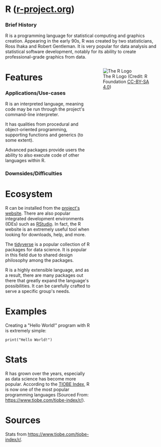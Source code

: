 # R ([r-project.org](https://www.r-project.org/))
### Brief History
R is a programming language for statistical computing and graphics creation. Appearing in the early 90s, R was created by two statisticians, Ross Ihaka and Robert Gentleman. It is very popular for data analysis and statistical software development, notably for its ability to create professional-grade graphics from data.

<figure style="float: right; width:30%; height:50%; object-fit:contain;">
<img src="https://www.r-project.org/logo/Rlogo.svg" alt="The R Logo">
<figcaption>The R Logo (Credit: R Foundation <a href="https://creativecommons.org/licenses/by-sa/4.0/">CC-BY-SA 4.0</a>)</figcaption>
</figure>

# Features
### Applications/Use-cases
R is an interpreted language, meaning code may be run through the project's command-line interpreter.

It has qualities from procedural and object-oriented programming, supporting functions and generics (to some extent).

Advanced packages provide users the ability to also execute code of other languages within R.

### Downsides/Difficulties

# Ecosystem
R can be installed from the [project's website](https://www.r-project.org/). There are also popular integrated development environments (IDEs) such as [RStudio](https://www.rstudio.com/categories/rstudio-ide/). In fact, the R website is an extremely useful tool when looking for downloads, help, and more.

The [tidyverse](https://www.tidyverse.org/) is a popular collection of R packages for data science. It is popular in this field due to shared design philosophy among the packages.

R is a highly extensible language, and as a result, there are many packages out there that greatly expand the language's possibilities.
It can be carefully crafted to serve a specific group's needs.

# Examples
Creating a "Hello World!" program with R is extremely simple:
```
print("Hello World!")
```

# Stats
R has grown over the years, especially as data science has become more popular. According to the [TIOBE Index](https://www.tiobe.com/tiobe-index), R is now one of the most popular programming languages (Sourced From: https://www.tiobe.com/tiobe-index/r/).

# Sources
Stats from https://www.tiobe.com/tiobe-index/r/.

